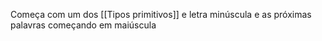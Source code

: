 Começa com um dos [[Tipos primitivos]] e letra minúscula e as próximas palavras começando em maiúscula